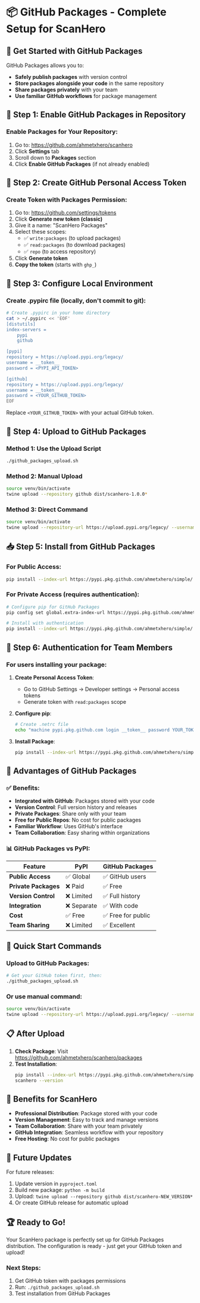 # 📦 GitHub Packages - Complete Setup for ScanHero

## 🎯 Get Started with GitHub Packages

GitHub Packages allows you to:
- **Safely publish packages** with version control
- **Store packages alongside your code** in the same repository  
- **Share packages privately** with your team
- **Use familiar GitHub workflows** for package management

## 🔧 Step 1: Enable GitHub Packages in Repository

### Enable Packages for Your Repository:
1. Go to: https://github.com/ahmetxhero/scanhero
2. Click **Settings** tab
3. Scroll down to **Packages** section
4. Click **Enable GitHub Packages** (if not already enabled)

## 🔑 Step 2: Create GitHub Personal Access Token

### Create Token with Packages Permission:
1. Go to: https://github.com/settings/tokens
2. Click **Generate new token (classic)**
3. Give it a name: "ScanHero Packages"
4. Select these scopes:
   - ✅ `write:packages` (to upload packages)
   - ✅ `read:packages` (to download packages)
   - ✅ `repo` (to access repository)
5. Click **Generate token**
6. **Copy the token** (starts with `ghp_`)

## 📝 Step 3: Configure Local Environment

### Create .pypirc file (locally, don't commit to git):
```bash
# Create .pypirc in your home directory
cat > ~/.pypirc << 'EOF'
[distutils]
index-servers =
    pypi
    github

[pypi]
repository = https://upload.pypi.org/legacy/
username = __token__
password = <PYPI_API_TOKEN>

[github]
repository = https://upload.pypi.org/legacy/
username = __token__
password = <YOUR_GITHUB_TOKEN>
EOF
```

Replace `<YOUR_GITHUB_TOKEN>` with your actual GitHub token.

## 🚀 Step 4: Upload to GitHub Packages

### Method 1: Use the Upload Script
```bash
./github_packages_upload.sh
```

### Method 2: Manual Upload
```bash
source venv/bin/activate
twine upload --repository github dist/scanhero-1.0.0*
```

### Method 3: Direct Command
```bash
source venv/bin/activate
twine upload --repository-url https://upload.pypi.org/legacy/ --username __token__ --password YOUR_GITHUB_TOKEN dist/scanhero-1.0.0*
```

## 📥 Step 5: Install from GitHub Packages

### For Public Access:
```bash
pip install --index-url https://pypi.pkg.github.com/ahmetxhero/simple/ scanhero
```

### For Private Access (requires authentication):
```bash
# Configure pip for GitHub Packages
pip config set global.extra-index-url https://pypi.pkg.github.com/ahmetxhero/simple/

# Install with authentication
pip install --index-url https://pypi.pkg.github.com/ahmetxhero/simple/ scanhero
```

## 🔐 Step 6: Authentication for Team Members

### For users installing your package:

1. **Create Personal Access Token**:
   - Go to GitHub Settings → Developer settings → Personal access tokens
   - Generate token with `read:packages` scope

2. **Configure pip**:
   ```bash
   # Create .netrc file
   echo "machine pypi.pkg.github.com login __token__ password YOUR_TOKEN" >> ~/.netrc
   ```

3. **Install Package**:
   ```bash
   pip install --index-url https://pypi.pkg.github.com/ahmetxhero/simple/ scanhero
   ```

## 🎯 Advantages of GitHub Packages

### ✅ Benefits:
- **Integrated with GitHub**: Packages stored with your code
- **Version Control**: Full version history and releases
- **Private Packages**: Share only with your team
- **Free for Public Repos**: No cost for public packages
- **Familiar Workflow**: Uses GitHub's interface
- **Team Collaboration**: Easy sharing within organizations

### 📊 GitHub Packages vs PyPI:

| Feature | PyPI | GitHub Packages |
|---------|------|-----------------|
| **Public Access** | ✅ Global | ✅ GitHub users |
| **Private Packages** | ❌ Paid | ✅ Free |
| **Version Control** | ❌ Limited | ✅ Full history |
| **Integration** | ❌ Separate | ✅ With code |
| **Cost** | ✅ Free | ✅ Free for public |
| **Team Sharing** | ❌ Limited | ✅ Excellent |

## 🚀 Quick Start Commands

### Upload to GitHub Packages:
```bash
# Get your GitHub token first, then:
./github_packages_upload.sh
```

### Or use manual command:
```bash
source venv/bin/activate
twine upload --repository-url https://upload.pypi.org/legacy/ --username __token__ --password YOUR_GITHUB_TOKEN dist/scanhero-1.0.0*
```

## 📋 After Upload

1. **Check Package**: Visit https://github.com/ahmetxhero/scanhero/packages
2. **Test Installation**:
   ```bash
   pip install --index-url https://pypi.pkg.github.com/ahmetxhero/simple/ scanhero
   scanhero --version
   ```

## 🎉 Benefits for ScanHero

- **Professional Distribution**: Package stored with your code
- **Version Management**: Easy to track and manage versions
- **Team Collaboration**: Share with your team privately
- **GitHub Integration**: Seamless workflow with your repository
- **Free Hosting**: No cost for public packages

## 🔧 Future Updates

For future releases:
1. Update version in `pyproject.toml`
2. Build new package: `python -m build`
3. Upload: `twine upload --repository github dist/scanhero-NEW_VERSION*`
4. Or create GitHub release for automatic upload

## 🏆 Ready to Go!

Your ScanHero package is perfectly set up for GitHub Packages distribution. The configuration is ready - just get your GitHub token and upload!

### Next Steps:
1. Get GitHub token with packages permissions
2. Run: `./github_packages_upload.sh`
3. Test installation from GitHub Packages
